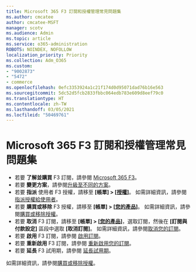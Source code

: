 ```yaml
---
title: Microsoft 365 F3 訂閱和授權管理常見問題集
ms.author: cmcatee
author: cmcatee-MSFT
manager: scotv
ms.audience: Admin
ms.topic: article
ms.service: o365-administration
ROBOTS: NOINDEX, NOFOLLOW
localization_priority: Priority
ms.collection: Adm_O365
ms.custom:
- "9002873"
- "5472"
- commerce
ms.openlocfilehash: 0efc3353924a1c21f174d0d95071dad76b16e563
ms.sourcegitcommit: 5dc52d5fcb2833fbbc064edb783e609d8eef79c0
ms.translationtype: HT
ms.contentlocale: zh-TW
ms.lasthandoff: 03/05/2021
ms.locfileid: "50469761"
---
```

# <a name="microsoft-365-f3-subscription-and-license-management-faq"></a>Microsoft 365 F3 訂閱和授權管理常見問題集

- 若要 **了解並購買** F3 訂閱，請參閱 [Microsoft 365 F3](https://www.microsoft.com/microsoft-365/microsoft-365-enterprise-f3?activetab=pivot%3aoverviewtab)。
- 若要 **變更方案**，請參閱[升級至不同的方案](https://docs.microsoft.com/microsoft-365/commerce/subscriptions/upgrade-to-different-plan)。
- 若要 **指派** 使用者 F3 授權，請移至 **[帳單] > [[授權](https://go.microsoft.com/fwlink/p/?linkid=842264)]**。 如需詳細資訊，請參閱[指派授權給使用者](https://docs.microsoft.com/microsoft-365/admin/manage/assign-licenses-to-users)。
- 若要 **購買或移除** F3 授權，請移至 **[帳單] > [[您的產品](https://go.microsoft.com/fwlink/p/?linkid=842054)]**。 如需詳細資訊，請參閱[購買或移除授權](https://docs.microsoft.com/microsoft-365/commerce/licenses/buy-licenses#buy-or-remove-licenses-for-your-business-subscription)。
- 若要 **取消** F3 訂閱，請移至 **[帳單] > [[您的產品](https://go.microsoft.com/fwlink/p/?linkid=842054)]**，選取訂閱，然後在 **[訂閱與付款設定]** 區段中選取 **[取消訂閱]**。 如需詳細資訊，請參閱[取消您的訂閱](https://docs.microsoft.com/microsoft-365/commerce/subscriptions/cancel-your-subscription)。
- 若要 **啟用** F3 訂閱，請參閱 [啟用訂閱](https://docs.microsoft.com/alchemyinsights/activate-your-office-365-subscription)。
- 若要 **重新啟用** F3 訂閱，請參閱 [重新啟用您的訂閱](https://docs.microsoft.com/alchemyinsights/reactivate-your-subscription)。
- 若要 **延長** F3 試用期，請參閱 [延長試用期](https://docs.microsoft.com/microsoft-365/commerce/extend-your-trial)。

如需詳細資訊，請參閱[購買或移除授權](https://docs.microsoft.com/microsoft-365/commerce/licenses/buy-licenses)。
